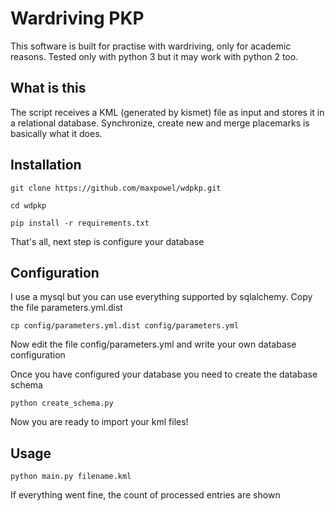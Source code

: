 Wardriving PKP
==============

This software is built for practise with wardriving, only for academic reasons.
Tested only with python 3 but it may work with python 2 too.

What is this
------------
The script receives a KML (generated by kismet) file as input and stores it in a relational database.
Synchronize, create new and merge placemarks is basically what it does.

Installation
------------
```git clone https://github.com/maxpowel/wdpkp.git```

```cd wdpkp```

```pip install -r requirements.txt```

That's all, next step is configure your database

Configuration
-------------
I use a mysql but you can use everything supported by sqlalchemy. Copy the file parameters.yml.dist

```cp config/parameters.yml.dist config/parameters.yml```

Now edit the file config/parameters.yml and write your own database configuration

Once you have configured your database you need to create the database schema

```python create_schema.py```

Now you are ready to import your kml files!

Usage
-----
```python main.py filename.kml```

If everything went fine, the count of processed entries are shown